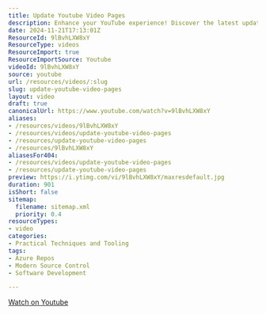 ```yaml
---
title: Update Youtube Video Pages
description: Enhance your YouTube experience! Discover the latest updates to video pages, featuring improved navigation and user-friendly design. Watch now!
date: 2024-11-21T17:13:01Z
ResourceId: 9lBvhLXW8xY
ResourceType: videos
ResourceImport: true
ResourceImportSource: Youtube
videoId: 9lBvhLXW8xY
source: youtube
url: /resources/videos/:slug
slug: update-youtube-video-pages
layout: video
draft: true
canonicalUrl: https://www.youtube.com/watch?v=9lBvhLXW8xY
aliases:
- /resources/videos/9lBvhLXW8xY
- /resources/videos/update-youtube-video-pages
- /resources/update-youtube-video-pages
- /resources/9lBvhLXW8xY
aliasesFor404:
- /resources/videos/update-youtube-video-pages
- /resources/update-youtube-video-pages
preview: https://i.ytimg.com/vi/9lBvhLXW8xY/maxresdefault.jpg
duration: 901
isShort: false
sitemap:
  filename: sitemap.xml
  priority: 0.4
resourceTypes:
- video
categories:
- Practical Techniques and Tooling
tags:
- Azure Repos
- Modern Source Control
- Software Development

---
```

 [Watch on Youtube](https://www.youtube.com/watch?v=9lBvhLXW8xY)
